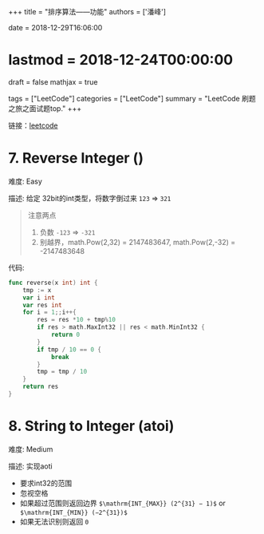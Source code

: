 +++
title = "排序算法——功能"
authors = ['潘峰']

date = 2018-12-29T16:06:00 
# lastmod = 2018-12-24T00:00:00 

draft = false
mathjax = true

tags = ["LeetCode"]
categories = ["LeetCode"]
summary = "LeetCode 刷题之旅之面试题top."
+++

链接：[leetcode](https://leetcode.com/problemset/all/)

# 7. Reverse Integer ()

难度: Easy

描述: 给定 32bit的int类型，将数字倒过来  `123` => `321`

> 注意两点
>
> 1. 负数  `-123` => `-321`
> 2. 别越界，math.Pow(2,32) = 2147483647, math.Pow(2,-32) = -2147483648

代码:

```Go
func reverse(x int) int {
    tmp := x
    var i int
    var res int
    for i = 1;;i++{
        res = res *10 + tmp%10
        if res > math.MaxInt32 || res < math.MinInt32 {
            return 0
        }
        if tmp / 10 == 0 {
            break
        }
        tmp = tmp / 10
    }
    return res
}
```

# 8. String to Integer (atoi)

难度: Medium

描述: 实现aoti

+ 要求int32的范围
+ 忽视空格
+ 如果超过范围则返回边界 `$\mathrm{INT_{MAX}} (2^{31} − 1)$` or `$\mathrm{INT_{MIN}} (−2^{31})$`
+ 如果无法识别则返回 `0`

